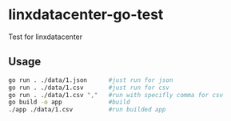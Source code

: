 # linxdatacenter-go-test

Test for linxdatacenter

## Usage

```sh
go run . ./data/1.json      #just run for json
go run . ./data/1.csv       #just run for csv
go run . ./data/1.csv ","   #run with specifly comma for csv
go build -o app             #build
./app ./data/1.csv          #run builded app
```